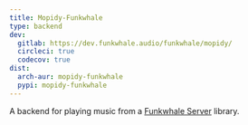 ```yaml
---
title: Mopidy-Funkwhale
type: backend
dev:
  gitlab: https://dev.funkwhale.audio/funkwhale/mopidy/
  circleci: true
  codecov: true
dist:
  arch-aur: mopidy-funkwhale
  pypi: mopidy-funkwhale
---
```


A backend for playing music from a
[Funkwhale Server](https://https://funkwhale.audio/) library.
